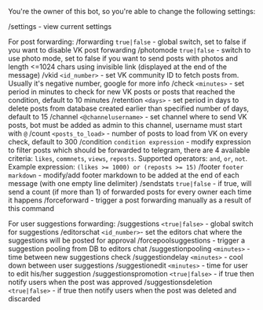 You're the owner of this bot, so you're able to change the following settings:

/settings - view current settings

For post forwarding:
/forwarding `true|false` - global switch, set to false if you want to disable VK post forwarding
/photomode `true|false` - switch to use photo mode, set to false if you want to send posts with photos and length <=1024 chars using invisible link (displayed at the end of the message)
/vkid `<id_number>` - set VK community ID to fetch posts from. Usually it's negative number, google for more info
/check `<minutes>` - set period in minutes to check for new VK posts or posts that reached the condition, default to 10 minutes
/retention `<days>` - set period in days to delete posts from database created earlier than specified number of days, default to 15
/channel `<@channelusername>` - set channel where to send VK posts, bot must be added as admin to this channel, username must start with `@`
/count `<posts_to_load>` - number of posts to load from VK on every check, default to 300
/condition `condition expression` - modify expression to filter posts which should be forwarded to telegram, there are 4 available criteria: `likes`, `commnets`, `views`, `reposts`. Supported operators: `and`, `or`, `not`. Example expression: `(likes >= 1000) or (reposts >= 15)`
/footer `footer markdown` - modify/add footer markdown to be added at the end of each message (with one empty line delimiter) 
/sendstats `true|false` - if true, will send a count (if more than 1) of forwarded posts for every owner each time it happens 
/forceforward - trigger a post forwarding manually as a result of this command

For user suggestions forwarding:
/suggestions `<true|false>` - global switch for suggestions
/editorschat `<id_number>`- set the editors chat where the suggestions will be posted for approval 
/forcepoolsuggestions - trigger a suggestion pooling from DB to editors chat
/suggestionpooling `<minutes>` - time between new suggestions check
/suggestiondelay `<minutes>` - cool down between user suggestions
/suggestionedit `<minutes>` - time for user to edit his/her suggestion
/suggestionspromotion `<true|false>` - if true then notify users when the post was approved
/suggestionsdeletion `<true|false>` - if true then notify users when the post was deleted and discarded

